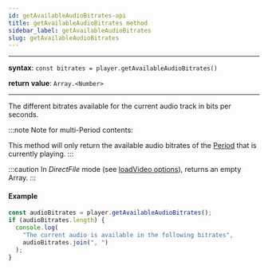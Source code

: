 ```yaml
---
id: getAvailableAudioBitrates-api
title: getAvailableAudioBitrates method
sidebar_label: getAvailableAudioBitrates
slug: getAvailableAudioBitrates
---
```


---

**syntax**: `const bitrates = player.getAvailableAudioBitrates()`

**return value**: `Array.<Number>`

---

The different bitrates available for the current audio track in bits per
seconds.

:::note
Note for multi-Period contents:

This method will only return the available audio bitrates of the
[Period](../../glossary.md#period) that is currently playing.
:::

:::caution
In _DirectFile_ mode (see [loadVideo options](./../basicMethods/loadVideo.md#transport)), returns an empty Array.
:::

#### Example

```js
const audioBitrates = player.getAvailableAudioBitrates();
if (audioBitrates.length) {
  console.log(
    "The current audio is available in the following bitrates",
    audioBitrates.join(", ")
  );
}
```
